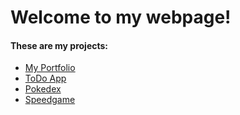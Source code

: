# Welcome to my webpage!
#### These are my projects:
- [My Portfolio](https://linhle2307.github.io/Linh_Le_Website/index.html)
- [ToDo App](https://linhle2307.github.io/My_Todo_List/index.html)
- [Pokedex](https://linhle2307.github.io/Pokedex/index.html)
- [Speedgame](https://linhle2307.github.io/REACT22K_speedgame_JS/index.html)

<!--##### GitHub about git pages:
You can use the [editor on GitHub](https://github.com/silmu/silmu.github.io/edit/main/index.md) to maintain and preview the content for your website in Markdown files.
Whenever you commit to this repository, GitHub Pages will run [Jekyll](https://jekyllrb.com/) to rebuild the pages in your site, from the content in your Markdown files.
### Markdown
Markdown is a lightweight and easy-to-use syntax for styling your writing. It includes conventions for
```markdown
Syntax highlighted code block
# Header 1
## Header 2
### Header 3
- Bulleted
- List
1. Numbered
2. List
**Bold** and _Italic_ and `Code` text
[Link](url) and ![Image](src)
```
For more details see [Basic writing and formatting syntax](https://docs.github.com/en/github/writing-on-github/getting-started-with-writing-and-formatting-on-github/basic-writing-and-formatting-syntax).
### Jekyll Themes
Your Pages site will use the layout and styles from the Jekyll theme you have selected in your [repository settings](https://github.com/silmu/silmu.github.io/settings/pages). The name of this theme is saved in the Jekyll `_config.yml` configuration file.
### Support or Contact
Having trouble with Pages? Check out our [documentation](https://docs.github.com/categories/github-pages-basics/) or [contact support](https://support.github.com/contact) and we’ll help you sort it out.-->
